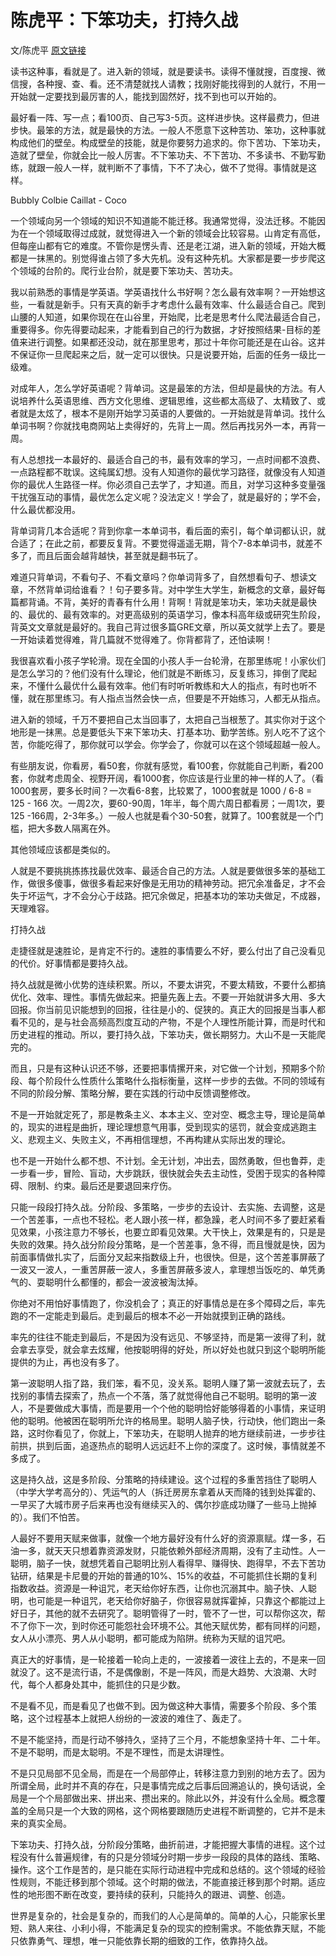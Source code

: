 # 陈虎平：下笨功夫，打持久战

文/陈虎平 [原文链接](https://mp.weixin.qq.com/s/UI5MOhJ-ds8rWjcdsJeJNQ)


读书这种事，看就是了。进入新的领域，就是要读书。读得不懂就搜，百度搜、微信搜，各种搜、查、看。还不清楚就找人请教；找刚好能找得到的人就行，不用一开始就一定要找到最厉害的人，能找到固然好，找不到也可以开始的。



最好看一阵、写一点；看100页、自己写3-5页。这样进步快。这样最费力，但进步快。最笨的方法，就是最快的方法。一般人不愿意下这种苦功、笨功，这种事就构成他们的壁垒。构成壁垒的技能，就是你要努力追求的。你下苦功、下笨功夫，造就了壁垒，你就会比一般人厉害。不下笨功夫、不下苦功、不多读书、不勤写勤练，就跟一般人一样，就判断不了事情，下不了决心，做不了觉得。事情就是这样。

Bubbly
Colbie Caillat - Coco




一个领域向另一个领域的知识不知道能不能迁移。我通常觉得，没法迁移。不能因为在一个领域取得过成就，就觉得进入一个新的领域会比较容易。山肯定有高低，但每座山都有它的难度。不管你是愣头青、还是老江湖，进入新的领域，开始大概都是一抹黑的。别觉得谁占领了多大先机。没有这种先机。大家都是要一步步爬这个领域的台阶的。爬行业台阶，就是要下笨功夫、苦功夫。



我以前熟悉的事情是学英语。学英语找什么书好啊？怎么最有效率啊？一开始想这些，一看就是新手。只有天真的新手才考虑什么最有效率、什么最适合自己。爬到山腰的人知道，如果你现在在山谷里，开始爬，比老是思考什么爬法最适合自己，重要得多。你先得要动起来，才能看到自己的行为数据，才好按照结果-目标的差值来进行调整。如果都还没动，就在那里思考，那过十年你可能还是在山谷。这并不保证你一旦爬起来之后，就一定可以很快。只是说要开始，后面的任务一级比一级难。



对成年人，怎么学好英语呢？背单词。这是最笨的方法，但却是最快的方法。有人说培养什么英语思维、西方文化思维、逻辑思维，这些都太高级了、太精致了、或者就是太炫了，根本不是刚开始学习英语的人要做的。一开始就是背单词。找什么单词书啊？你就找电商网站上卖得好的，先背上一周。然后再找另外一本，再背一周。



有人总想找一本最好的、最适合自己的书，最有效率的学习，一点时间都不浪费、一点路程都不耽误。这纯属幻想。没有人知道你的最优学习路径，就像没有人知道你的最优人生路径一样。你必须自己去学了，才知道。而且，对学习这种多变量强干扰强互动的事情，最优怎么定义呢？没法定义！学会了，就是最好的；学不会，什么最优都没用。



背单词背几本合适呢？背到你拿一本单词书，看后面的索引，每个单词都认识，就合适了；在此之前，都要反复背。不要觉得遥遥无期，背个7-8本单词书，就差不多了，而且后面会越背越快，甚至就是翻书玩了。



难道只背单词，不看句子、不看文章吗？你单词背多了，自然想看句子、想读文章，不然背单词给谁看？！句子要多背。对中学生大学生，新概念的文章，最好每篇都背诵。不背，美好的青春有什么用！背啊！背就是笨功夫，笨功夫就是最快的、最优的、最有效率的。对更高级别的英语学习，像本科高年级或研究生阶段，背英文文章就是最好的。我自己背过很多篇GRE文章，所以英文就学上去了。要是一开始读着觉得难，背几篇就不觉得难了。你背都背了，还怕读啊！



我很喜欢看小孩子学轮滑。现在全国的小孩人手一台轮滑，在那里练呢！小家伙们是怎么学习的？他们没有什么理论，他们就是不断练习，反复练习，摔倒了爬起来，不懂什么最优什么最有效率。他们有时听听教练和大人的指点，有时也听不懂，就在那里练习。有人指点当然会快一点，但要是不开始练习，人都无从指点。



进入新的领域，千万不要把自己太当回事了，太把自己当根葱了。其实你对于这个地形是一抹黑。总是要低头下来下笨功夫、打基本功、勤学苦练。别人吃不了这个苦，你能吃得了，那你就可以学会。你学会了，你就可以在这个领域超越一般人。



有些朋友说，你看房，看50套，你就有感觉，看100套，你就能自己判断，看200套，你就考虑周全、视野开阔，看1000套，你应该是行业里的神一样的人了。（看1000套房，要多长时间？一次看6-8套，比较累了，1000套就是 1000 / 6-8 = 125 - 166 次。一周2次，要60-90周，1年半，每个周六周日都看房；一周1次，要125 -166周，2-3年多。）一般人也就是看个30-50套，就算了。100套就是一个门槛，把大多数人隔离在外。



其他领域应该都是类似的。



人就是不要挑挑拣拣找最优效率、最适合自己的方法。人就是要做很多笨的基础工作，做很多傻事，做很多看起来好像是无用功的精神劳动。把冗余准备足，才不会失于坏运气，才不会分心于歧路。把冗余做足，把基本功的笨功夫做足，不成器，天理难容。







打持久战



走捷径就是速胜论，是肯定不行的。速胜的事情要么不好，要么付出了自己没看见的代价。好事情都是要持久战。



持久战就是微小优势的连续积累。所以，不要太讲究，不要太精致，不要什么都搞优化、效率、理性。事情先做起来。把量先轰上去。不要一开始就讲多大用、多大回报。你当前见识能想到的回报，往往是小的、促狭的。真正大的回报是当事人都看不见的，是与社会高频高烈度互动的产物，不是个人理性所能计算，而是时代和历史进程的推动。所以，要打持久战，下笨功夫，做长期努力。大山不是一天能爬完的。



而且，只是有这种认识还不够，还要把事情摞开来，对它做一个计划，预期多个阶段、每个阶段什么性质什么策略什么指标衡量，这样一步步的去做。不同的领域有不同的阶段分解、策略分解，要在实践的行动中反馈调整修改。



不是一开始就定死了，那是教条主义、本本主义、空对空、概念主导，理论是简单的，现实的进程是曲折，理论理想意气用事，受到现实的惩罚，就会变成逃跑主义、悲观主义、失败主义，不再相信理想，不再构建从实际出发的理论。



也不是一开始什么都不想、不计划。全无计划，冲出去，固然勇敢，但也鲁莽，走一步看一步，冒险、盲动，大步跳跃，很快就会失去主动性，受困于现实的各种障碍、限制、约束。最后还是要退回来疗伤。



只能一段段打持久战。分阶段、多策略，一步步的去设计、去实施、去调整，这是一个苦差事，一点也不轻松。老人跟小孩一样，都急躁，老人时间不多了要赶紧看见效果，小孩注意力不够长，也要立即看见效果。大干快上，效果是有的，只是是失败的效果。持久战分阶段分策略，是一个苦差事，急不得，而且慢就是快，因为前面事情做扎实了，后面分叉起来指数级上升，也很快。但是，这个苦差事屏蔽了一波又一波人，一重苦屏蔽一波人，多重苦屏蔽多波人，拿理想当饭吃的、单凭勇气的、耍聪明什么都懂的，都会一波波被淘汰掉。



你绝对不用怕好事情跑了，你没机会了；真正的好事情总是在多个障碍之后，率先跑的不一定能走到最后。走到最后的根本不必一开始就摸到正确的路线。



率先的往往不能走到最后，不是因为没有远见、不够坚持，而是第一波得了利，就会拿去享受，就会拿去炫耀，他按聪明得的好处，所以好处也就只到这个聪明所能提供的为止，再也没有多了。



第一波聪明人指了路，我们笨，看不见，没关系。聪明人赚了第一波就去玩了，去找别的事情去探索了，热点一个不落，落了就觉得他自己不聪明。聪明的第一波人，不是要做成大事情，而是要用一个个他的聪明恰好能够得着的小事情，来证明他的聪明。他被困在聪明所允许的格局里。聪明人脑子快，行动快，他们跑出一条路，这时你看见了，你就上，下笨功夫，在聪明人抛弃的地方继续前进，一步步往前拱，拱到后面，追逐热点的聪明人远远赶不上你的深度了。这时候，事情就差不多成了。



这是持久战，这是多阶段、分策略的持续建设。这个过程的多重苦挡住了聪明人（中学大学考高分的）、凭运气的人（拆迁房房东拿着从天而降的钱到处挥霍的、一早买了大城市房子后来再也没有继续买入的、偶尔抄底成功赚了一些马上抛掉的）。我们不怕苦。



人最好不要用天赋来做事，就像一个地方最好没有什么好的资源禀赋。煤一多，石油一多，就天天只想着靠资源发财，只能依赖外部经济周期，没有了主动性。人一聪明，脑子一快，就想凭着自己聪明比别人看得早、赚得快、跑得早，不去下苦功钻研，结果是卡尼曼的开始的普通的10%、15%的收益，不可能抓住长期的复利指数收益。资源是一种诅咒，老天给你好东西，让你也沉溺其中。脑子快、人聪明，也可能是一种诅咒，老天给你好脑子，你很容易就挥霍掉，只靠这个都能过上好日子，其他的就不去研究了。聪明管得了一时，管不了一世，可以帮你这次，帮不了你下一次，到时你还可能怨社会环境不公。其他天赋优势，都有同样的问题，女人从小漂亮、男人从小聪明，都可能成为陷阱。统称为天赋的诅咒吧。



真正大的好事情，是一轮接着一轮向上走的，一波接着一波往上去的，不是来一回就没了。这不是流行语，不是偶像剧，不是一阵风，而是大趋势、大浪潮、大时代，每个人都身处其中，能抓住的只是少数。



不是看不见，而是看见了也做不到。因为做这种大事情，需要多个阶段、多个策略，这个过程基本上就把人纷纷的一波波的难住了、轰走了。



不是不能坚持，而是行动不够持久，坚持了三个月，不能想象坚持十年、二十年。不是不聪明，而是太聪明。不是不理性，而是太讲理性。



不是只见局部不见全局，而是在一个局部停止，转移注意力到别的地方去了。因为所谓全局，此时并不真的存在，只是事情完成之后事后回溯追认的，换句话说，全局是一个个局部做出来、拼出来、攒出来的。除此以外，并没有什么全局。概念覆盖的全局只是一个大致的网格，这个网格要跟随历史进程不断调整的，它并不是未来的真实全局。



下笨功夫、打持久战，分阶段分策略，曲折前进，才能把握大事情的进程。这个过程没有什么普遍规律，有的只是分领域分时期一步步一段段的具体的路线、策略、操作。这个工作是苦的，是只能在实际行动进程中完成和总结的。这个领域的经验性规则，不能迁移到那个领域。这个时期的做法，不能直接迁移到那个时期。适应性的地形图不断在改变，要持续的获利，只能持久的跟进、调整、创造。



世界是复杂的，社会是复杂的，而我们的人心是简单的。简单的人心，只能家长里短、熟人来往、小利小得，不能满足复杂的现实的控制需求。不能依靠天赋，不能只依靠勇气、理想，唯一只能依靠长期的细致的工作，依靠持久战。